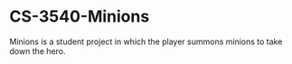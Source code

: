 # CS-3540-Minions
Minions is a student project in which the player summons minions to take down the hero.
